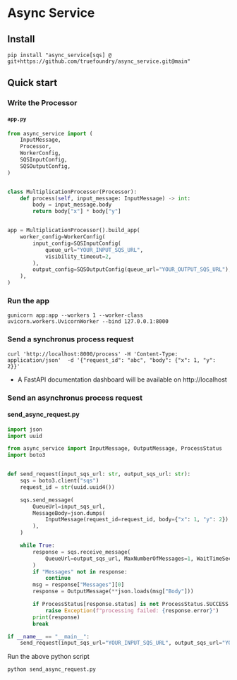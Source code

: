 # Async Service

## Install
```shell
pip install "async_service[sqs] @ git+https://github.com/truefoundry/async_service.git@main"
```

## Quick start

### Write the Processor
#### `app.py`
```python
from async_service import (
    InputMessage,
    Processor,
    WorkerConfig,
    SQSInputConfig,
    SQSOutputConfig,
)


class MultiplicationProcessor(Processor):
    def process(self, input_message: InputMessage) -> int:
        body = input_message.body
        return body["x"] * body["y"]


app = MultiplicationProcessor().build_app(
    worker_config=WorkerConfig(
        input_config=SQSInputConfig(
            queue_url="YOUR_INPUT_SQS_URL",
            visibility_timeout=2,
        ),
        output_config=SQSOutputConfig(queue_url="YOUR_OUTPUT_SQS_URL"),
    ),
)
```

### Run the app
```shell
gunicorn app:app --workers 1 --worker-class uvicorn.workers.UvicornWorker --bind 127.0.0.1:8000
```

### Send a synchronus process request
```shell
curl 'http://localhost:8000/process' -H 'Content-Type: application/json'  -d '{"request_id": "abc", "body": {"x": 1, "y": 2}}'
```
* A FastAPI documentation dashboard will be available on http://localhost

### Send an asynchronus process request
#### send_async_request.py
```python
import json
import uuid

from async_service import InputMessage, OutputMessage, ProcessStatus
import boto3


def send_request(input_sqs_url: str, output_sqs_url: str):
    sqs = boto3.client("sqs")
    request_id = str(uuid.uuid4())

    sqs.send_message(
        QueueUrl=input_sqs_url,
        MessageBody=json.dumps(
            InputMessage(request_id=request_id, body={"x": 1, "y": 2}).dict()
        ),
    )

    while True:
        response = sqs.receive_message(
            QueueUrl=output_sqs_url, MaxNumberOfMessages=1, WaitTimeSeconds=19
        )
        if "Messages" not in response:
            continue
        msg = response["Messages"][0]
        response = OutputMessage(**json.loads(msg["Body"]))

        if ProcessStatus[response.status] is not ProcessStatus.SUCCESS:
            raise Exception(f"processing failed: {response.error}")
        print(response)
        break

if __name__ == "__main__":
    send_request(input_sqs_url="YOUR_INPUT_SQS_URL", output_sqs_url="YOUR_OUTPUT_SQS_URL")
```

Run the above python script
```shell
python send_async_request.py
```
